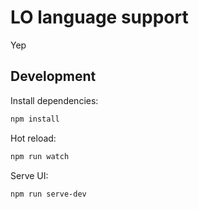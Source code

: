 # LO language support

Yep

## Development

Install dependencies:

```bash
npm install
```

Hot reload:

```bash
npm run watch
```

Serve UI:

```bash
npm run serve-dev
```
